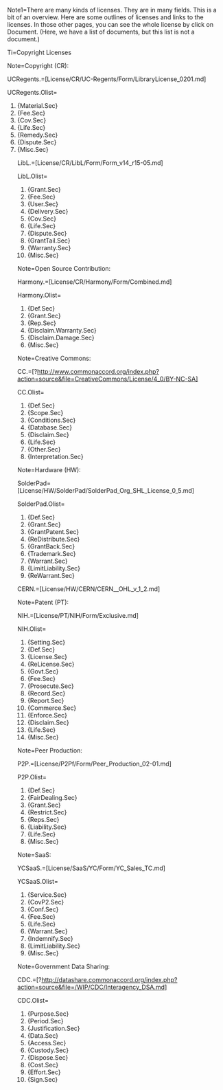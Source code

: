 Note1=There are many kinds of licenses.  They are in many fields.  This is a bit of an overview.  Here are some outlines of licenses and links to the licenses.  In those other pages, you can see the whole license by click on Document.  (Here, we have a list of documents, but this list is not a document.)


Ti=Copyright Licenses

Note=Copyright (CR):

UCRegents.=[License/CR/UC-Regents/Form/LibraryLicense_0201.md]

UCRegents.Olist=<ol><li>{Material.Sec}<li>{Fee.Sec}<li>{Cov.Sec}<li>{Life.Sec}<li>{Remedy.Sec}<li>{Dispute.Sec}<li>{Misc.Sec}

LibL.=[License/CR/LibL/Form/Form_v14_r15-05.md]

LibL.Olist=<ol><li>{Grant.Sec}<li>{Fee.Sec}<li>{User.Sec}<li>{Delivery.Sec}<li>{Cov.Sec}<li>{Life.Sec}<li>{Dispute.Sec}<li>{GrantTail.Sec}<li>{Warranty.Sec}<li>{Misc.Sec}</ol>

Note=Open Source Contribution:

Harmony.=[License/CR/Harmony/Form/Combined.md]

Harmony.Olist=<ol><li>{Def.Sec}</li><li>{Grant.Sec}</li><li>{Rep.Sec}</li><li>{Disclaim.Warranty.Sec}</li><li>{Disclaim.Damage.Sec}</li><li>{Misc.Sec}</li></ol>

Note=Creative Commons:

CC.=[?http://www.commonaccord.org/index.php?action=source&file=CreativeCommons/License/4_0/BY-NC-SA]

CC.Olist=<ol><li>{Def.Sec}<li>{Scope.Sec}</li><li>{Conditions.Sec}</li><li>{Database.Sec}</li><li>{Disclaim.Sec}</li><li>{Life.Sec}</li><li>{Other.Sec}<li>{Interpretation.Sec}</ol>

Note=Hardware (HW):

SolderPad=[License/HW/SolderPad/SolderPad_Org_SHL_License_0_5.md]

SolderPad.Olist=<ol><li>{Def.Sec}<li>{Grant.Sec}<li>{GrantPatent.Sec}<li>{ReDistribute.Sec}<li>{GrantBack.Sec}<li>{Trademark.Sec}<li>{Warrant.Sec}<li>{LimitLiability.Sec}<li>{ReWarrant.Sec}</ol>

CERN.=[License/HW/CERN/CERN__OHL_v_1_2.md]

Note=Patent (PT):

NIH.=[License/PT/NIH/Form/Exclusive.md]

NIH.Olist=<ol><li>{Setting.Sec}</li><li>{Def.Sec}</li><li>{License.Sec}</li><li>{ReLicense.Sec}</li><li>{Govt.Sec}</li><li>{Fee.Sec}</li><li>{Prosecute.Sec}</li><li>{Record.Sec}</li><li>{Report.Sec}</li><li>{Commerce.Sec}</li><li>{Enforce.Sec}</li><li>{Disclaim.Sec}</li><li>{Life.Sec}</li><li>{Misc.Sec}</li></ol>

Note=Peer Production:

P2P.=[License/P2Pf/Form/Peer_Production_02-01.md]

P2P.Olist=<ol><li>{Def.Sec}<li>{FairDealing.Sec}<li>{Grant.Sec}<li>{Restrict.Sec}<li>{Reps.Sec}<li>{Liability.Sec}<li>{Life.Sec}<li>{Misc.Sec}</ol>

Note=SaaS: 

YCSaaS.=[License/SaaS/YC/Form/YC_Sales_TC.md]

YCSaaS.Olist=<ol><li>{Service.Sec}<li>{CovP2.Sec}<li>{Conf.Sec}<li>{Fee.Sec}<li>{Life.Sec}<li>{Warrant.Sec}<li>{Indemnify.Sec}<li>{LimitLiability.Sec}<li>{Misc.Sec}</ol>

Note=Government Data Sharing:

CDC.=[?http://datashare.commonaccord.org/index.php?action=source&file=/WIP/CDC/Interagency_DSA.md]

CDC.Olist=<ol><li>{Purpose.Sec}<li>{Period.Sec}<li>{Justification.Sec}<li>{Data.Sec}<li>{Access.Sec}<li>{Custody.Sec}<li>{Dispose.Sec}<li>{Cost.Sec}<li>{Effort.Sec}<li>{Sign.Sec}</ol>